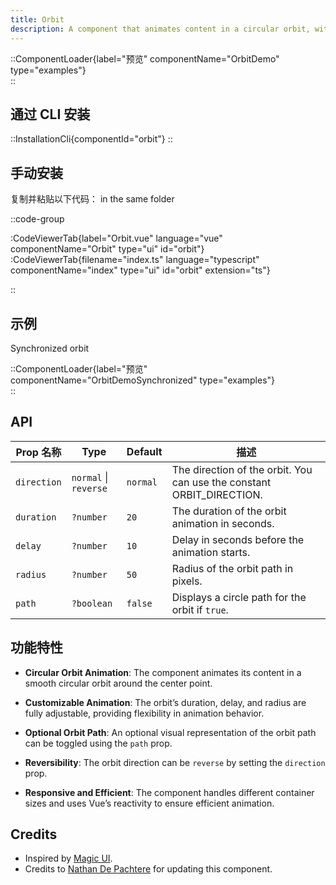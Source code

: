 ```yaml
---
title: Orbit
description: A component that animates content in a circular orbit, with customizable duration, delay, and radius. It also offers an optional orbit path display.
---
```


::ComponentLoader{label="预览" componentName="OrbitDemo" type="examples"}  
::

## 通过 CLI 安装

::InstallationCli{componentId="orbit"}
::

## 手动安装

复制并粘贴以下代码： in the same folder

::code-group

:CodeViewerTab{label="Orbit.vue" language="vue" componentName="Orbit" type="ui" id="orbit"}
:CodeViewerTab{filename="index.ts" language="typescript" componentName="index" type="ui" id="orbit" extension="ts"}

::

## 示例

Synchronized orbit

::ComponentLoader{label="预览" componentName="OrbitDemoSynchronized" type="examples"}  
::

## API

| Prop 名称   | Type                  | Default  | 描述                                                                  |
| ----------- | --------------------- | -------- | --------------------------------------------------------------------- |
| `direction` | `normal` \| `reverse` | `normal` | The direction of the orbit. You can use the constant ORBIT_DIRECTION. |
| `duration`  | `?number`             | `20`     | The duration of the orbit animation in seconds.                       |
| `delay`     | `?number`             | `10`     | Delay in seconds before the animation starts.                         |
| `radius`    | `?number`             | `50`     | Radius of the orbit path in pixels.                                   |
| `path`      | `?boolean`            | `false`  | Displays a circle path for the orbit if `true`.                       |

## 功能特性

- **Circular Orbit Animation**: The component animates its content in a smooth circular orbit around the center point.
- **Customizable Animation**: The orbit’s duration, delay, and radius are fully adjustable, providing flexibility in animation behavior.

- **Optional Orbit Path**: An optional visual representation of the orbit path can be toggled using the `path` prop.

- **Reversibility**: The orbit direction can be `reverse` by setting the `direction` prop.

- **Responsive and Efficient**: The component handles different container sizes and uses Vue’s reactivity to ensure efficient animation.

## Credits

- Inspired by [Magic UI](https://magicui.design/docs/components/orbiting-circles).
- Credits to [Nathan De Pachtere](https://nathandepachtere.com/) for updating this component.
